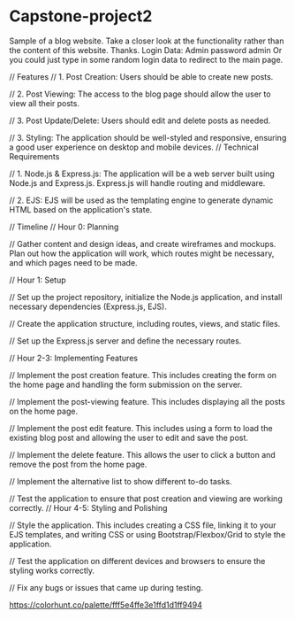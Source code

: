 # Capstone-project2
Sample of a blog website. Take a closer look at the functionality rather than the content of this website. Thanks.
Login Data: Admin
password admin
Or you could just type in some random login data to redirect to the main page.


// Features
// 1. Post Creation: Users should be able to create new posts.

// 2. Post Viewing: The access to the blog page should allow the user to view all their posts.

// 3. Post Update/Delete: Users should edit and delete posts as needed.

// 3. Styling: The application should be well-styled and responsive, ensuring a good user experience on desktop and mobile devices.
// Technical Requirements

// 1. Node.js & Express.js: The application will be a web server built using Node.js and Express.js. Express.js will handle routing and middleware.

// 2. EJS: EJS will be used as the templating engine to generate dynamic HTML based on the application's state.


// Timeline
// Hour 0: Planning

// Gather content and design ideas, and create wireframes and mockups. Plan out how the application will work, which routes might be necessary, and which pages need to be made.

// Hour 1:  Setup

// Set up the project repository, initialize the Node.js application, and install necessary dependencies (Express.js, EJS).

// Create the application structure, including routes, views, and static files.

// Set up the Express.js server and define the necessary routes.

// Hour 2-3: Implementing Features

// Implement the post creation feature. This includes creating the form on the home page and handling the form submission on the server.

// Implement the post-viewing feature. This includes displaying all the posts on the home page.

// Implement the post edit feature. This includes using a form to load the existing blog post and allowing the user to edit and save the post.

// Implement the delete feature. This allows the user to click a button and remove the post from the home page.

// Implement the alternative list to show different to-do tasks.


// Test the application to ensure that post creation and viewing are working correctly.
// Hour 4-5: Styling and Polishing

// Style the application. This includes creating a CSS file, linking it to your EJS templates, and writing CSS or using Bootstrap/Flexbox/Grid to style the application.

// Test the application on different devices and browsers to ensure the styling works correctly.

// Fix any bugs or issues that came up during testing.

https://colorhunt.co/palette/fff5e4ffe3e1ffd1d1ff9494
